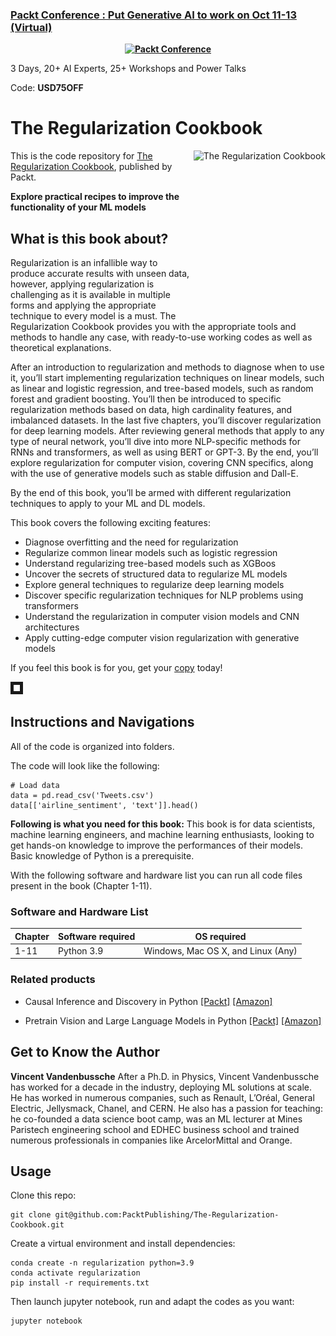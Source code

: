 
### [Packt Conference : Put Generative AI to work on Oct 11-13 (Virtual)](https://packt.link/JGIEY)

<b><p align='center'>[![Packt Conference](https://hub.packtpub.com/wp-content/uploads/2023/08/put-generative-ai-to-work-packt.png)](https://packt.link/JGIEY)</p></b> 
3 Days, 20+ AI Experts, 25+ Workshops and Power Talks 

Code: <b>USD75OFF</b>

# The Regularization Cookbook

<a href="https://www.packtpub.com/product/the-regularization-cookbook/9781837634088"><img src="https://content.packt.com/B19629/cover_image_small.jpg" alt="The Regularization Cookbook" height="256px" align="right"></a>

This is the code repository for [The Regularization Cookbook](https://www.packtpub.com/product/the-regularization-cookbook/9781837634088), published by Packt.

**Explore practical recipes to improve the functionality of your ML models**

## What is this book about?
Regularization is an infallible way to produce accurate results with unseen data, however, applying regularization is challenging as it is available in multiple forms and applying the appropriate technique to every model is a must. The Regularization Cookbook provides you with the appropriate tools and methods to handle any case, with ready-to-use working codes as well as theoretical explanations.

After an introduction to regularization and methods to diagnose when to use it, you’ll start implementing regularization techniques on linear models, such as linear and logistic regression, and tree-based models, such as random forest and gradient boosting. You’ll then be introduced to specific regularization methods based on data, high cardinality features, and imbalanced datasets. In the last five chapters, you’ll discover regularization for deep learning models. After reviewing general methods that apply to any type of neural network, you’ll dive into more NLP-specific methods for RNNs and transformers, as well as using BERT or GPT-3. By the end, you’ll explore regularization for computer vision, covering CNN specifics, along with the use of generative models such as stable diffusion and Dall-E.

By the end of this book, you’ll be armed with different regularization techniques to apply to your ML and DL models.

This book covers the following exciting features: 
* Diagnose overfitting and the need for regularization
* Regularize common linear models such as logistic regression
* Understand regularizing tree-based models such as XGBoos
* Uncover the secrets of structured data to regularize ML models
* Explore general techniques to regularize deep learning models
* Discover specific regularization techniques for NLP problems using transformers
* Understand the regularization in computer vision models and CNN architectures
* Apply cutting-edge computer vision regularization with generative models

If you feel this book is for you, get your [copy](https://www.amazon.com/dp/1837634084) today!

<a href="https://www.packtpub.com/?utm_source=github&utm_medium=banner&utm_campaign=GitHubBanner"><img src="https://raw.githubusercontent.com/PacktPublishing/GitHub/master/GitHub.png" alt="https://www.packtpub.com/" border="5" /></a>

## Instructions and Navigations
All of the code is organized into folders.

The code will look like the following:
```
# Load data
data = pd.read_csv('Tweets.csv')
data[['airline_sentiment', 'text']].head()
```

**Following is what you need for this book:**
This book is for data scientists, machine learning engineers, and machine learning enthusiasts, looking to get hands-on knowledge to improve the performances of their models. Basic knowledge of Python is a prerequisite.

With the following software and hardware list you can run all code files present in the book (Chapter 1-11).

### Software and Hardware List

| Chapter  | Software required                                                                    | OS required                        |
| -------- | -------------------------------------------------------------------------------------| -----------------------------------|
|  	1-11   | Python 3.9   							                                              | Windows, Mac OS X, and Linux (Any) |


### Related products <Other books you may enjoy>
* Causal Inference and Discovery in Python [[Packt]](https://www.packtpub.com/product/causal-inference-and-discovery-in-python/9781804612989) [[Amazon]](https://www.amazon.in/Causal-Inference-Discovery-Python-learning/dp/1804612987)

* Pretrain Vision and Large Language Models in Python [[Packt]](https://www.packtpub.com/product/pretrain-vision-and-large-language-models-in-python/9781804618257) [[Amazon]](https://www.amazon.in/Pretrain-Vision-Language-Models-Beginners-ebook/dp/B0BFFDF4MQ)

## Get to Know the Author
**Vincent Vandenbussche** After a Ph.D. in Physics, Vincent Vandenbussche has worked for a decade in the industry, deploying ML solutions at scale. He has worked in numerous companies, such as Renault, L’Oréal, General Electric, Jellysmack, Chanel, and CERN.
He also has a passion for teaching: he co-founded a data science boot camp, was an ML lecturer at Mines Paristech engineering school and EDHEC business school and trained numerous professionals in companies like ArcelorMittal and Orange.

## Usage

Clone this repo:
```shell
git clone git@github.com:PacktPublishing/The-Regularization-Cookbook.git
```

Create a virtual environment and install dependencies:
```shell
conda create -n regularization python=3.9
conda activate regularization
pip install -r requirements.txt
```

Then launch jupyter notebook, run and adapt the codes as you want:
```shell
jupyter notebook
```
